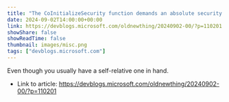 ```yaml
---
title: "The Co­Initialize­Security function demands an absolute security descriptor"
date: 2024-09-02T14:00:00+00:00
link: https://devblogs.microsoft.com/oldnewthing/20240902-00/?p=110201
showShare: false
showReadTime: false
thumbnail: images/misc.png
tags: ["devblogs.microsoft.com"]
---
```

Even though you usually have a self-relative one in hand.

- Link to article: https://devblogs.microsoft.com/oldnewthing/20240902-00/?p=110201